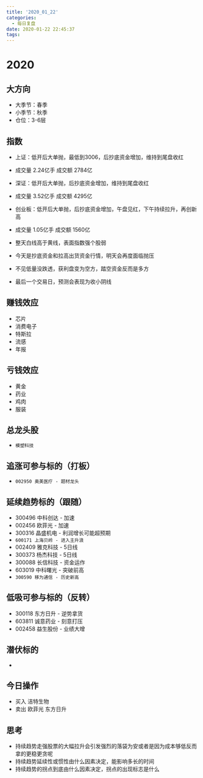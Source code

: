 ```yaml
---
title: '2020_01_22'
categories:
  - 每日复盘
date: 2020-01-22 22:45:37
tags:
---
```

# 2020

## 大方向
* 大季节：春季
* 小季节：秋季
* 仓位：3-6层

## 指数
* 上证：低开后大单抛，最低到3006，后抄底资金增加，维持到尾盘收红
* 成交量 2.24亿手 成交额 2784亿

* 深证：低开后大单抛，后抄底资金增加，维持到尾盘收红
* 成交量 3.52亿手 成交额 4295亿

* 创业板：低开后大单抛，后抄底资金增加，午盘见红，下午持续拉升，再创新高
* 成交量 1.05亿手 成交额 1560亿

* 整天白线高于黄线，表面指数强个股弱
* 今天是抄底资金和拉高出货资金行情，明天会再度面临抛压
* 不见低量没跌透，获利盘变为空方，踏空资金反而是多方
* 最后一个交易日，预测会表现为收小阴线

## 赚钱效应
* 芯片
* 消费电子
* 特斯拉
* 流感
* 年报

## 亏钱效应
* 黄金
* 药业
* 鸡肉
* 服装

## 总龙头股
* `模塑科技`

## 追涨可参与标的（打板）
* `002950 奥美医疗 - 题材龙头`

## 延续趋势标的（跟随）
* 300496 中科创达 - 加速
* 002456 欧菲光 - 加速
* 300316 晶盛机电 - 利润增长可能超预期
* `600171 上海贝岭 - 进入主升浪`
* 002409 雅克科技 - 5日线
* 300373 杨杰科技 - 5日线
* 300088 长信科技 - 资金运作
* 603019 中科曙光 - 突破前高
* `300590 移为通信 - 历史新高`

## 低吸可参与标的（反转）
* 300118 东方日升 - 逆势拿货
* 603811 诚意药业 - 刻意打压
* 002458 益生股份 - 业绩大增

## 潜伏标的
* 

## 今日操作
* 买入 洁特生物
* 卖出 欧菲光 东方日升

## 思考
* 持续趋势走强股票的大幅拉升会引发强烈的落袋为安或者是因为成本够低反而拿的更稳更贪呢
* 持续趋势延续性或惯性由什么因素决定，能影响多长的时间
* 持续趋势的拐点到底由什么因素决定，拐点的出现标志是什么